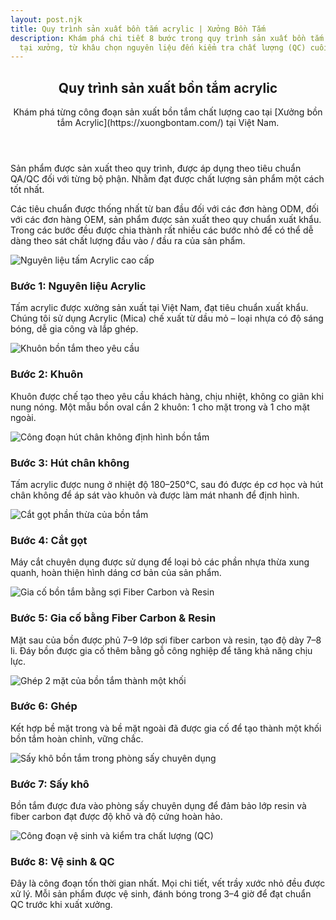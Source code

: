 ```yaml
---
layout: post.njk
title: Quy trình sản xuất bồn tắm acrylic | Xưởng Bồn Tắm
description: Khám phá chi tiết 8 bước trong quy trình sản xuất bồn tắm acrylic
  tại xưởng, từ khâu chọn nguyên liệu đến kiểm tra chất lượng (QC) cuối cùng.
---
```

<div class="page-post">
<main class="post-container">
    <article>
        <header class="post-header">
            <h1 class="post-title">Quy trình sản xuất bồn tắm acrylic</h1>
            <p class="post-subtitle">Khám phá từng công đoạn sản xuất bồn tắm chất lượng cao tại [Xưởng bồn tắm Acrylic](https://xuongbontam.com/) tại Việt Nam.</p>
        </header>
        <!-- ===== SECTION GIỚI THIỆU MỚI ===== -->
        <section class="post-intro">
            <p>Sản phẩm được sản xuất theo quy trình, được áp dụng theo tiêu chuẩn QA/QC đối với từng bộ phận. Nhằm đạt được chất lượng sản phẩm một cách tốt nhất.</p>
            <p>Các tiêu chuẩn được thống nhất từ ban đầu đối với các đơn hàng ODM, đối với các đơn hàng OEM, sản phẩm được sản xuất theo quy chuẩn xuất khẩu. Trong các bước đều được chia thành rất nhiều các bước nhỏ để có thể dễ dàng theo sát chất lượng đầu vào / đầu ra của sản phẩm.</p>
        </section>        
        <section class="post-content">
            <div class="step">
                <div class="step-image">
                    <img src="{{ '/images/step1.jpg' | url }}" alt="Nguyên liệu tấm Acrylic cao cấp">
                </div>
                <div class="step-text">
                    <h3>Bước 1: Nguyên liệu Acrylic</h3>
                    <p>Tấm acrylic được xưởng sản xuất tại Việt Nam, đạt tiêu chuẩn xuất khẩu. Chúng tôi sử dụng Acrylic (Mica) chế xuất từ dầu mỏ – loại nhựa có độ sáng bóng, dễ gia công và lắp ghép.</p>
                </div>
            </div>
            <div class="step">
                <div class="step-image">
                    <img src="{{ '/images/step2.jpg' | url }}" alt="Khuôn bồn tắm theo yêu cầu">
                </div>
                <div class="step-text">
                    <h3>Bước 2: Khuôn</h3>
                    <p>Khuôn được chế tạo theo yêu cầu khách hàng, chịu nhiệt, không co giãn khi nung nóng. Một mẫu bồn oval cần 2 khuôn: 1 cho mặt trong và 1 cho mặt ngoài.</p>
                </div>
            </div>
            <div class="step">
                <div class="step-image">
                    <img src="{{ '/images/step3.jpg' | url }}" alt="Công đoạn hút chân không định hình bồn tắm">
                </div>
                <div class="step-text">
                    <h3>Bước 3: Hút chân không</h3>
                    <p>Tấm acrylic được nung ở nhiệt độ 180–250°C, sau đó được ép cơ học và hút chân không để áp sát vào khuôn và được làm mát nhanh để định hình.</p>
                </div>
            </div>
            <div class="step">
                <div class="step-image">
                    <img src="{{ '/images/step4.jpg' | url }}" alt="Cắt gọt phần thừa của bồn tắm">
                </div>
                <div class="step-text">
                    <h3>Bước 4: Cắt gọt</h3>
                    <p>Máy cắt chuyên dụng được sử dụng để loại bỏ các phần nhựa thừa xung quanh, hoàn thiện hình dáng cơ bản của sản phẩm.</p>
                </div>
            </div>
             <div class="step">
                <div class="step-image">
                    <img src="{{ '/images/step5.jpg' | url }}" alt="Gia cố bồn tắm bằng sợi Fiber Carbon và Resin">
                </div>
                <div class="step-text">
                    <h3>Bước 5: Gia cố bằng Fiber Carbon & Resin</h3>
                    <p>Mặt sau của bồn được phủ 7–9 lớp sợi fiber carbon và resin, tạo độ dày 7–8 li. Đáy bồn được gia cố thêm bằng gỗ công nghiệp để tăng khả năng chịu lực.</p>
                </div>
            </div>
             <div class="step">
                <div class="step-image">
                    <img src="{{ '/images/step6.jpg' | url }}" alt="Ghép 2 mặt của bồn tắm thành một khối">
                </div>
                <div class="step-text">
                    <h3>Bước 6: Ghép</h3>
                    <p>Kết hợp bề mặt trong và bề mặt ngoài đã được gia cố để tạo thành một khối bồn tắm hoàn chỉnh, vững chắc.</p>
                </div>
            </div>
             <div class="step">
                <div class="step-image">
                    <img src="{{ '/images/step7.jpg' | url }}" alt="Sấy khô bồn tắm trong phòng sấy chuyên dụng">
                </div>
                <div class="step-text">
                    <h3>Bước 7: Sấy khô</h3>
                    <p>Bồn tắm được đưa vào phòng sấy chuyên dụng để đảm bảo lớp resin và fiber carbon đạt được độ khô và độ cứng hoàn hảo.</p>
                </div>
            </div>
             <div class="step">
                <div class="step-image">
                    <img src="{{ '/images/step8.jpg' | url }}" alt="Công đoạn vệ sinh và kiểm tra chất lượng (QC)">
                </div>
                <div class="step-text">
                    <h3>Bước 8: Vệ sinh & QC</h3>
                    <p>Đây là công đoạn tốn thời gian nhất. Mọi chi tiết, vết trầy xước nhỏ đều được xử lý. Mỗi sản phẩm được vệ sinh, đánh bóng trong 3–4 giờ để đạt chuẩn QC trước khi xuất xưởng.</p>
                </div>
            </div>
        </section>
    </article>
</main>
</div>
